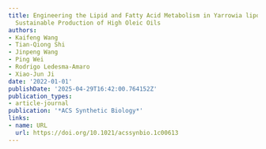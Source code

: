 ```yaml
---
title: Engineering the Lipid and Fatty Acid Metabolism in Yarrowia lipolytica for
  Sustainable Production of High Oleic Oils
authors:
- Kaifeng Wang
- Tian‐Qiong Shi
- Jinpeng Wang
- Ping Wei
- Rodrigo Ledesma‐Amaro
- Xiao‐Jun Ji
date: '2022-01-01'
publishDate: '2025-04-29T16:42:00.764152Z'
publication_types:
- article-journal
publication: '*ACS Synthetic Biology*'
links:
- name: URL
  url: https://doi.org/10.1021/acssynbio.1c00613
---
```


